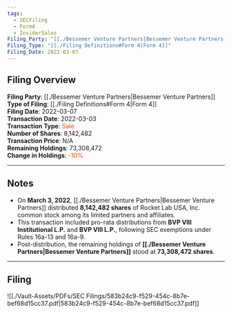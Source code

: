 ```yaml
---
tags:
  - SECFiling
  - Form4
  - InsiderSales
Filing_Party: "[[./Bessemer Venture Partners|Bessemer Venture Partners]]"
Filing_Type: "[[./Filing Definitions#Form 4|Form 4]]"
Filing_Date: 2022-03-07
---
```


## Filing Overview

**Filing Party**: [[./Bessemer Venture Partners|Bessemer Venture Partners]]  
**Type of Filing**: [[./Filing Definitions#Form 4|Form 4]]  
**Filing Date**: 2022-03-07  
**Transaction Date**: 2022-03-03  
**Transaction Type**: <span style="color:orangered">Sale</span>  
**Number of Shares**: 8,142,482  
**Transaction Price**: N/A  
**Remaining Holdings**: 73,308,472  
**Change in Holdings**: <span style="color:orangered">-10%</span>  

---

## Notes

- On **March 3, 2022**, [[./Bessemer Venture Partners|Bessemer Venture Partners]] distributed **8,142,482 shares** of Rocket Lab USA, Inc. common stock among its limited partners and affiliates.
- This transaction included pro-rata distributions from **BVP VIII Institutional L.P.** and **BVP VIII L.P.**, following SEC exemptions under Rules 16a-13 and 16a-9.
- Post-distribution, the remaining holdings of **[[./Bessemer Venture Partners|Bessemer Venture Partners]]** stood at **73,308,472 shares**.

---

## Filing

![[./Vault-Assets/PDFs/SEC Filings/583b24c9-f529-454c-8b7e-bef68d15cc37.pdf|583b24c9-f529-454c-8b7e-bef68d15cc37.pdf]]

